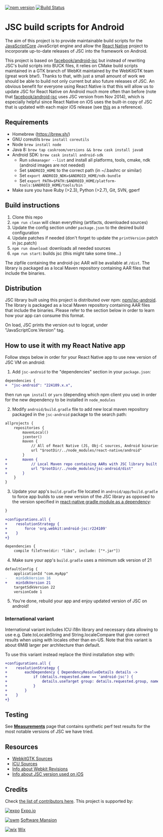[![npm version](https://badge.fury.io/js/jsc-android.svg)](https://badge.fury.io/js/jsc-android) 
[![Build Status](https://jenkins-oss.wixpress.com/job/jsc-android-master/badge/icon)](https://jenkins-oss.wixpress.com/job/jsc-android-master/)

# JSC build scripts for Android

The aim of this project is to provide maintainable build scripts for the [JavaScriptCore](https://www.webkit.org) JavaScript engine and allow the [React Native](https://github.com/facebook/react-native) project to incorporate up-to-date releases of JSC into the framework on Android.

This project is based on [facebook/android-jsc](https://github.com/facebook/android-jsc) but instead of rewriting JSC's build scripts into BUCK files, it relies on CMake build scripts maintained in a GTK branch of WebKit maintained by the WebKitGTK team (great work btw!). Thanks to that, with just a small amount of work we should be able to build not only current but also future releases of JSC. An obvious benefit for everyone using React Native is that this will allow us to update JSC for React Native on Android much more often than before (note that [facebook/android-jsc](https://github.com/facebook/android-jsc) uses JSC version from Nov 2014), which is especially helpful since React Native on iOS uses the built-in copy of JSC that is updated with each major iOS release (see [this](https://opensource.apple.com/) as a reference).

## Requirements

* Homebrew (https://brew.sh/)
* GNU coreutils `brew install coreutils`
* Node `brew install node`
* Java 8: `brew tap caskroom/versions && brew cask install java8`
* Android SDK: `brew cask install android-sdk`
  * Run `sdkmanager --list` and install all platforms, tools, cmake, ndk (android images are not needed)
  * Set `$ANDROID_HOME` to the correct path (in ~/.bashrc or similar)
  * Set `export ANDROID_NDK=$ANDROID_HOME/ndk-bundle`
  * Set `export PATH=$PATH:$ANDROID_HOME/platform-tools:$ANDROID_HOME/tools/bin`
* Make sure you have Ruby (>2.3), Python (>2.7), Git, SVN, gperf

## Build instructions

1. Clone this repo
2. `npm run clean` will clean everything (artifacts, downloaded sources)
3. Update the config section under `package.json` to the desired build configuration
4. Update patches if needed (don't forget to update the `printVersion` patch in jsc.patch)
5. `npm run download`: downloads all needed sources
6. `npm run start`: builds jsc (this might take some time...)

The zipfile containing the android-jsc AAR will be available at `/dist`.
The library is packaged as a local Maven repository containing AAR files that include the binaries.

## Distribution

JSC library built using this project is distributed over npm: [npm/jsc-android](https://www.npmjs.com/package/jsc-android).
The library is packaged as a local Maven repository containing AAR files that include the binaries.
Please refer to the section below in order to learn how your app can consume this format.

On load, JSC prints the version out to logcat, under "JavaScriptCore.Version" tag.

## How to use it with my React Native app

Follow steps below in order for your React Native app to use new version of JSC VM on android:

1. Add `jsc-android` to the "dependencies" section in your `package.json`:
```diff
dependencies {
+  "jsc-android": "224109.x.x",
```

then run `npm install` or `yarn` (depending which npm client you use) in order for the new dependency to be installed in `node_modules`

2. Modify `android/build.gradle` file to add new local maven repository packaged in the `jsc-android` package to the search path:
```diff
allprojects {
    repositories {
        mavenLocal()
        jcenter()
        maven {
            // All of React Native (JS, Obj-C sources, Android binaries) is installed from npm
            url "$rootDir/../node_modules/react-native/android"
        }
+       maven {
+           // Local Maven repo containing AARs with JSC library built for Android
+           url "$rootDir/../node_modules/jsc-android/dist"
+       }
    }
}
```

3. Update your app's `build.gradle` file located in `android/app/build.gradle` to force app builds to use new version of the JSC library as opposed to the version specified in [react-native gradle module as a dependency](https://github.com/facebook/react-native/blob/e8df8d9fd579ff14224cacdb816f9ff07eef978d/ReactAndroid/build.gradle#L289):

```diff
}

+configurations.all {
+    resolutionStrategy {
+        force 'org.webkit:android-jsc:r224109'
+    }
+}

dependencies {
    compile fileTree(dir: "libs", include: ["*.jar"])
```

4. Make sure your app's `build.gradle` uses a minimum sdk version of 21

```diff
defaultConfig {
    applicationId "com.myApp"
-    minSdkVersion 16
+    minSdkVersion 21
    targetSdkVersion 22
    versionCode 1
```

5. You're done, rebuild your app and enjoy updated version of JSC on android!

### International variant
International variant includes ICU i18n library and necessary data allowing to use e.g. Date.toLocaleString and String.localeCompare that give correct results when using with locales other than en-US. Note that this variant is about 6MiB larger per architecture than default.

To use this variant instead replace the third installation step with:

```diff
+configurations.all {
+    resolutionStrategy {
+        eachDependency { DependencyResolveDetails details ->
+            if (details.requested.name == 'android-jsc') {
+                details.useTarget group: details.requested.group, name: 'android-jsc-intl', version: 'r224109'
+            }
+        }
+    }
+}
```

## Testing

See **[Measurements](/measure)** page that contains synthetic perf test results for the most notable versions of JSC we have tried.

## Resources
- [WebkitGTK Sources](https://svn.webkit.org/repository/webkit/releases/WebKitGTK/)
- [ICU Sources](https://android.googlesource.com/platform/external/icu/)
- [Info about Webkit Revisions](https://trac.webkit.org/browser/webkit/releases/WebKitGTK)
- [Info about JSC version used on iOS](https://trac.webkit.org/browser/webkit/releases/WebKitGTK/webkit-2.18.2/Source/WebCore/Configurations/Version.xcconfig)

## Credits

Check [the list of contributors here](https://github.com/react-community/jsc-android-buildscripts/graphs/contributors). This project is supported by:


[![expo](https://avatars2.githubusercontent.com/u/12504344?v=3&s=100 "Expo.io")](https://expo.io)
[Expo.io](https://expo.io)


[![swm](https://avatars1.githubusercontent.com/u/6952717?v=3&s=100 "Software Mansion")](https://swmansion.com)
[Software Mansion](https://swmansion.com)


[![wix](https://avatars3.githubusercontent.com/u/686511?s=200&v=4&s=100 "Wix")](https://www.wix.engineering)
[Wix](https://www.wix.engineering)
